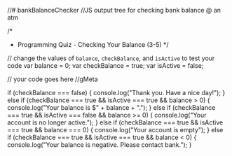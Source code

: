 //# bankBalanceChecker
//JS output tree for checking bank balance @ an atm

/*
 * Programming Quiz - Checking Your Balance (3-5)
 */

// change the values of `balance`, `checkBalance`, and `isActive` to test your code
var balance = 0;
var checkBalance = true;
var isActive = false;

// your code goes here
//gMeta

if (checkBalance === false) {
    console.log("Thank you. Have a nice day!");
} else if (checkBalance === true && isActive === true && balance > 0) {
    console.log("Your balance is $" + balance + ".");
} else if (checkBalance === true && isActive === false && balance >= 0) {
    console.log("Your account is no longer active.");
} else if (checkBalance === true && isActive === true && balance === 0) {
    console.log("Your account is empty");
} else if (checkBalance === true && isActive === true && balance < 0) {
    console.log("Your balance is negative. Please contact bank.");
}

